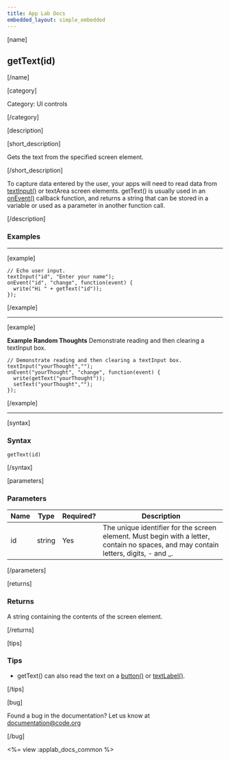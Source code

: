 ```yaml
---
title: App Lab Docs
embedded_layout: simple_embedded
---
```


[name]

## getText(id)

[/name]

[category]

Category: UI controls

[/category]

[description]

[short_description]

Gets the text from the specified screen element.

[/short_description]

To capture data entered by the user, your apps will need to read data from [textInput()](/applab/docs/textInput) or textArea screen elements. getText() is usually used in an [onEvent()](/applab/docs/onEvent) callback function, and returns a string that can be stored in a variable or used as a parameter in another function call.

[/description]

### Examples
____________________________________________________

[example]

```
// Echo user input.
textInput("id", "Enter your name");
onEvent("id", "change", function(event) {
  write("Hi " + getText("id"));
});
```

[/example]
____________________________________________________

[example]

**Example Random Thoughts** Demonstrate reading and then clearing a textInput box.

```
// Demonstrate reading and then clearing a textInput box.
textInput("yourThought","");
onEvent("yourThought", "change", function(event) {
  write(getText("yourThought"));
  setText("yourThought","");
});
```

[/example]
____________________________________________________
[syntax]

### Syntax

```
getText(id)
```

[/syntax]

[parameters]

### Parameters

| Name  | Type | Required? | Description |
|-----------------|------|-----------|-------------|
| id | string | Yes | The unique identifier for the screen element. Must begin with a letter, contain no spaces, and may contain letters, digits, - and _. |

[/parameters]

[returns]

### Returns
A string containing the contents of the screen element.

[/returns]

[tips]

### Tips
- getText() can also read the text on a [button()](/applab/docs/button) or [textLabel()](/applab/docs/textLabel).

[/tips]

[bug]

Found a bug in the documentation? Let us know at documentation@code.org

[/bug]

<%= view :applab_docs_common %>
